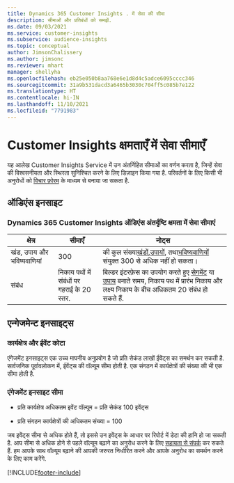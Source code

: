 ```yaml
---
title: Dynamics 365 Customer Insights . में सेवा की सीमा
description: सीमाओं और प्रतिबंधों को समझें.
ms.date: 09/03/2021
ms.service: customer-insights
ms.subservice: audience-insights
ms.topic: conceptual
author: JimsonChalissery
ms.author: jimsonc
ms.reviewer: mhart
manager: shellyha
ms.openlocfilehash: eb25e050b8aa768e6e1d8d4c5adce6095cccc346
ms.sourcegitcommit: 31a9b531dacd3a6465b3030c704ff5c085b7e122
ms.translationtype: HT
ms.contentlocale: hi-IN
ms.lasthandoff: 11/10/2021
ms.locfileid: "7791983"
---
```

# <a name="service-limits-in-customer-insights-capabilities"></a>Customer Insights क्षमताएँ में सेवा सीमाएँ

यह आलेख Customer Insights Service में उन अंतर्निहित सीमाओं का वर्णन करता है, जिन्हें सेवा की विश्वसनीयता और स्थिरता सुनिश्चित करने के लिए डिज़ाइन किया गया है. परिवर्तनों के लिए किसी भी अनुरोधों को [विचार फ़ोरम](https://go.microsoft.com/fwlink/?linkid=2074172) के माध्यम से बनाया जा सकता है. 

## <a name="audience-insights"></a>ऑडिएंस इनसाइट

### <a name="service-limits-in-dynamics-365-customer-insights-audience-insights-capability"></a>Dynamics 365 Customer Insights ऑडिएंस अंतर्दृष्टि क्षमता में सेवा सीमाएं

| क्षेत्र  | सीमाएँ  | नोट्स |
|-------------|---------------------------------------------------------------------|---------------------------------------------------------------------|
| खंड, उपाय और भविष्यवाणियां | 300  | की कुल संख्या[खंडों](audience-insights/segments.md),[उपायों](audience-insights/measures.md), तथा[भविष्यवाणियों](audience-insights/predictions.md) संयुक्त 300 से अधिक नहीं हो सकता।  |
| संबंध | निकाय पथों में संबंधों पर गहराई के 20 स्तर. | बिल्डर इंटरफ़ेस का उपयोग करते हुए [सेगमेंट](audience-insights/segments.md) या [उपाय](audience-insights/measures.md) बनाते समय, निकाय पथ में प्रारंभ निकाय और लक्ष्य निकाय के बीच अधिकतम 20 संबंध हो सकते हैं.  |


## <a name="engagement-insights"></a>एन्गेजमेन्ट इनसाइट्स

### <a name="workspace-and-event-quotas"></a>कार्यक्षेत्र और ईवेंट कोटा

एंगेजमेंट इनसाइट्स एक उच्च मापनीय अनुप्रयोग है जो प्रति सेकंड लाखों ईवेंट्स का समर्थन कर सकती है. सार्वजनिक पूर्वावलोकन में, ईवेंट्स की वॉल्यूम सीमा होती है. एक संगठन में कार्यक्षेत्रों की संख्या की भी एक सीमा होती है.

### <a name="engagement-insights-limits"></a>एंगेजमेंट इनसाइट सीमा

- प्रति कार्यक्षेत्र अधिकतम इवेंट वॉल्यूम = प्रति सेकंड 100 इवेंट्स

- प्रति संगठन कार्यक्षेत्रों की अधिकतम संख्या = 100

जब इवेंट्स सीमा से अधिक होते हैं, तो इससे उन इवेंट्स के आधार पर रिपोर्ट में डेटा की हानि हो जा सकती है. आप सीमा से अधिक होने से पहले वॉल्यूम बढ़ाने का अनुरोध करने के लिए [सहायता से संपर्क](https://go.microsoft.com/fwlink/?linkid=2145734) कर सकते हैं. हम आपके साथ वॉल्यूम बढ़ाने की आपकी जरुरत निर्धारित करने और आपके अनुरोध का समर्थन करने के लिए काम करेंगे.


[!INCLUDE[footer-include](includes/footer-banner.md)]
